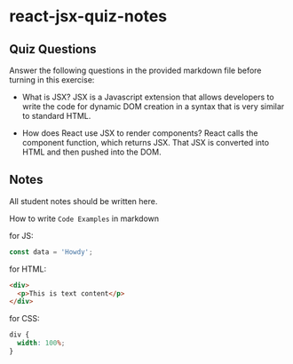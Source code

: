# react-jsx-quiz-notes

## Quiz Questions

Answer the following questions in the provided markdown file before turning in this exercise:

- What is JSX?
  JSX is a Javascript extension that allows developers to write the code
  for dynamic DOM creation in a syntax that is very similar to standard
  HTML.

- How does React use JSX to render components?
  React calls the component function, which returns JSX. That JSX is
  converted into HTML and then pushed into the DOM.

## Notes

All student notes should be written here.

How to write `Code Examples` in markdown

for JS:

```javascript
const data = 'Howdy';
```

for HTML:

```html
<div>
  <p>This is text content</p>
</div>
```

for CSS:

```css
div {
  width: 100%;
}
```
